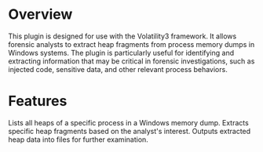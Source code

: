 # Overview
This plugin is designed for use with the Volatility3 framework. It allows forensic analysts to extract heap fragments from process memory dumps in Windows systems. The plugin is particularly useful for identifying and extracting information that may be critical in forensic investigations, such as injected code, sensitive data, and other relevant process behaviors.

# Features
Lists all heaps of a specific process in a Windows memory dump.
Extracts specific heap fragments based on the analyst's interest.
Outputs extracted heap data into files for further examination.
